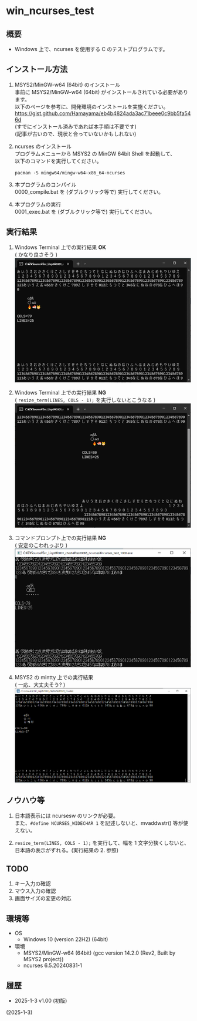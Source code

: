 # win_ncurses_test

## 概要
- Windows 上で、ncurses を使用する C のテストプログラムです。


## インストール方法
1. MSYS2/MinGW-w64 (64bit) のインストール  
   事前に MSYS2/MinGW-w64 (64bit) がインストールされている必要があります。  
   以下のページを参考に、開発環境のインストールを実施ください。  
   https://gist.github.com/Hamayama/eb4b4824ada3ac71beee0c9bb5fa546d  
   (すでにインストール済みであれば本手順は不要です)  
   (記事が古いので、現状と合っていないかもしれない)

2. ncurses のインストール  
   プログラムメニューから MSYS2 の MinGW 64bit Shell を起動して、  
   以下のコマンドを実行してください。
   ```
   pacman -S mingw64/mingw-w64-x86_64-ncurses
   ```

3. 本プログラムのコンパイル  
   0000_compile.bat を (ダブルクリック等で) 実行してください。

4. 本プログラムの実行  
   0001_exec.bat を (ダブルクリック等で) 実行してください。


## 実行結果
1. Windows Terminal 上での実行結果 **OK**  
   ( かなり良さそう )  
   ![image](image/winterm_0001_OK.png)

2. Windows Terminal 上での実行結果 **NG**  
   ( `resize_term(LINES, COLS - 1);` を実行しないとこうなる )  
   ![image](image/winterm_0002_NG.png)

3. コマンドプロンプト上での実行結果 **NG**  
   ( 安定のこわれっぷり )  
   ![image](image/cmd_exe_0001_NG.png)

4. MSYS2 の mintty 上での実行結果  
   ( 一応、大丈夫そう? )  
   ![image](image/mintty_0001.png)


## ノウハウ等
1. 日本語表示には ncursesw のリンクが必要。  
   また、`#define NCURSES_WIDECHAR 1` を記述しないと、mvaddwstr() 等が使えない。  

2. `resize_term(LINES, COLS - 1);` を実行して、幅を 1 文字分狭くしないと、  
   日本語の表示がずれる。(実行結果の 2. 参照)


## TODO
1. キー入力の確認
2. マウス入力の確認
3. 画面サイズの変更の対応


## 環境等
- OS
  - Windows 10 (version 22H2) (64bit)
- 環境
  - MSYS2/MinGW-w64 (64bit) (gcc version 14.2.0 (Rev2, Built by MSYS2 project))
  - ncurses 6.5.20240831-1


## 履歴
- 2025-1-3 v1.00 (初版)


(2025-1-3)
